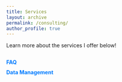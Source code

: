 ```yaml
---
title: Services
layout: archive
permalink: /consulting/
author_profile: true
---
```


Learn more about the services I offer below!

<div id="container">
  <div id="sideMenu">
    <ul>
      <li><a href="#" id="faq">FAQ</a></li>
      <li><a href="#" id="dataManagement">Data Management</a></li>
    </ul>
  </div>
  <div id="content">
    <!-- The content will be displayed here -->
  </div>
</div>

<style>
  #container {
    display: flex;
  }

  #sideMenu {
    width: 200px;
    margin-right: 20px;
  }

  #sideMenu ul {
    list-style-type: none;
    padding: 0;
  }

  #sideMenu li {
    margin-bottom: 10px;
  }

  #sideMenu a {
    text-decoration: none;
    color: #007bff;
    font-weight: bold;
    cursor: pointer;
  }

  #sideMenu a:hover {
    color: #0056b3;
  }

  #content {
    flex-grow: 1;
    text-align: justify;
  }
</style>

<script>
  document.addEventListener('DOMContentLoaded', function () {
    document.getElementById('faq').addEventListener('click', function () {
      const contentDiv = document.getElementById('content');
      contentDiv.innerHTML = `<h2>FAQ</h2><p>FAQ content loaded successfully!</p>`;
    });

    document.getElementById('dataManagement').addEventListener('click', function () {
      const contentDiv = document.getElementById('content');
      contentDiv.innerHTML = `<h2>Data Management</h2>
      <p>
        In research, data must be cleaned before it may be analyzed. However, sometimes this task is more daunting than it appears at first. 
        Often, multiple merges, reshapings, and validation checks must be done to ensure a dataset is ready for analysis. Particularly in an 
        era where data are unstructured (found on webpages, and must be scraped from the internet), efficient, reproducible data management is 
        critical to the success of a project before any analysis is done. If you need to clean data for a project and need a streamlined, 
        efficient way of doing so, <a href="mailto:j.greathouse3@student.gsu.edu">contact me</a> and we can discuss the details.
      </p>`;
    });
  });
</script>
